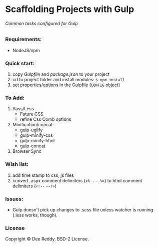 # Scaffolding Projects with Gulp
###### Common tasks configured for Gulp

### Requirements:
- NodeJS/npm

### Quick start:
1. copy _Gulpfile_ and _package.json_ to your project
2. cd to project folder and install modules: `$ npm install`
3. set properties/options in the Gulpfile (`CONFIG` object)

### To Add:
1. Sass/Less
    - Future CSS
    - refine Css Comb options
2. Minification/concat:
    - gulp-uglify
    - gulp-minify-css
    - gulp-minify-html
    - gulp-concat
3. Browser Sync

### Wish list:
1. add time stamp to css, js files
2. convert .aspx comment delimiters (`<%--` `--%>`) to html comment delimiters (`<!--` `--!>`)

### Issues:
- Gulp doesn't pick up changes to .scss file unless watcher is running (.less works, though).

### License
Copyright © Dee Reddy. BSD-2 License.
